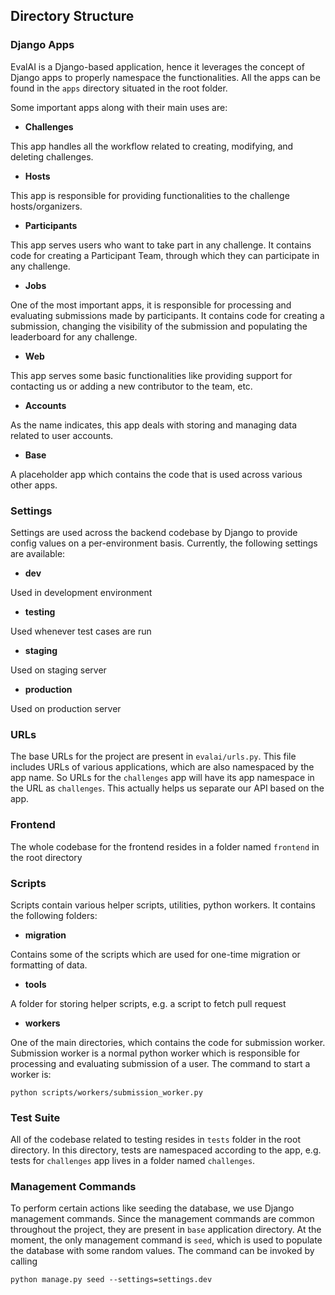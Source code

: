 ## Directory Structure

### Django Apps

EvalAI is a Django-based application, hence it leverages the concept of Django apps to properly namespace the functionalities. All the apps can be found in the `apps` directory situated in the root folder.

Some important apps along with their main uses are:

* **Challenges**

This app handles all the workflow related to creating, modifying, and deleting challenges.

* **Hosts**

This app is responsible for providing functionalities to the challenge hosts/organizers.

* **Participants**

This app serves users who want to take part in any challenge. It contains code for creating a Participant Team, through which they can participate in any challenge.

* **Jobs**

One of the most important apps, it is responsible for processing and evaluating submissions made by participants. It contains code for creating a submission, changing the visibility of the submission and populating the leaderboard for any challenge.

* **Web**

This app serves some basic functionalities like providing support for contacting us or adding a new contributor to the team, etc.

* **Accounts**

As the name indicates, this app deals with storing and managing data related to user accounts.

* **Base**

A placeholder app which contains the code that is used across various other apps.


### Settings

Settings are used across the backend codebase by Django to provide config values on a per-environment basis. Currently, the following settings are available:

* **dev**

Used in development environment

* **testing**

Used whenever test cases are run

* **staging**

Used on staging server

* **production**

Used on production server

### URLs

The base URLs for the project are present in `evalai/urls.py`. This file includes URLs of various applications, which are also namespaced by the app name. So URLs for the `challenges` app will have its app namespace in the URL as `challenges`. This actually helps us separate our API based on the app.


### Frontend

The whole codebase for the frontend resides in a folder named `frontend` in the root directory


### Scripts

Scripts contain various helper scripts, utilities, python workers. It contains the following folders:

* **migration**

Contains some of the scripts which are used for one-time migration or formatting of data.

* **tools**

A folder for storing helper scripts, e.g. a script to fetch pull request

* **workers**

One of the main directories, which contains the code for submission worker. Submission worker is a normal python worker which is responsible for processing and evaluating submission of a user. The command to start a worker is:

```
python scripts/workers/submission_worker.py
```

### Test Suite

All of the codebase related to testing resides in `tests` folder in the root directory. In this directory, tests are namespaced according to the app, e.g. tests for `challenges` app lives in a folder named `challenges`.

### Management Commands

To perform certain actions like seeding the database, we use Django management commands. Since the management commands are common throughout the project, they are present in `base` application directory. At the moment, the only management command is `seed`, which is used to populate the database with some random values. The command can be invoked by calling

```
python manage.py seed --settings=settings.dev
```
